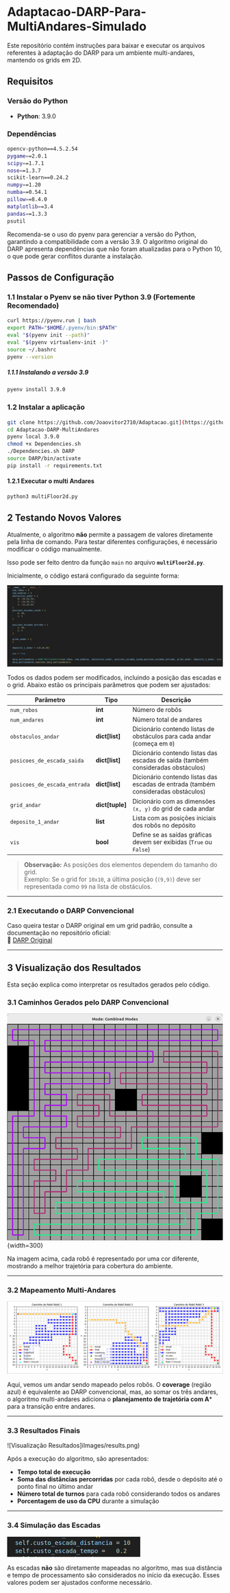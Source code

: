 # Adaptacao-DARP-Para-MultiAndares-Simulado

Este repositório contém instruções para baixar e executar os arquivos referentes à adaptação do DARP para um ambiente multi-andares, mantendo os grids em 2D.

## Requisitos

### Versão do Python
- **Python**: 3.9.0

### Dependências  
```bash
opencv-python==4.5.2.54
pygame==2.0.1
scipy==1.7.1
nose==1.3.7
scikit-learn==0.24.2 
numpy==1.20
numba==0.54.1
pillow==8.4.0
matplotlib==3.4
pandas==1.3.3 
psutil

```

Recomenda-se o uso do pyenv para gerenciar a versão do Python, garantindo a compatibilidade com a versão 3.9. O algoritmo original do DARP apresenta dependências
que não foram atualizadas para o Python 10, o que pode gerar conflitos durante a instalação.

## Passos de Configuração

### 1.1 Instalar o Pyenv se não tiver Python 3.9 (Fortemente Recomendado)

```bash
curl https://pyenv.run | bash
export PATH="$HOME/.pyenv/bin:$PATH"
eval "$(pyenv init --path)"
eval "$(pyenv virtualenv-init -)"
source ~/.bashrc
pyenv --version
```

##### 1.1.1 Instalando a versão 3.9
```bash
pyenv install 3.9.0
```

### 1.2 Instalar a aplicação
```bash
git clone https://github.com/Joaovitor2710/Adaptacao.git](https://github.com/Joaovitor2710/Adaptacao-DARP-MultiAndares.git
cd Adaptacao-DARP-MultiAndares
pyenv local 3.9.0
chmod +x Dependencies.sh
./Dependencies.sh DARP
source DARP/bin/activate
pip install -r requirements.txt
```

#### 1.2.1 Executar o multi Andares
```bash
python3 multiFloor2d.py
```

## 2 Testando Novos Valores

Atualmente, o algoritmo **não** permite a passagem de valores diretamente pela linha de comando. Para testar diferentes configurações, é necessário modificar o código manualmente.  

Isso pode ser feito dentro da função `main` no arquivo **`multiFloor2d.py`**.  

Inicialmente, o código estará configurado da seguinte forma:  

![Configuração Inicial](images/configs.png)  

Todos os dados podem ser modificados, incluindo a posição das escadas e o grid. Abaixo estão os principais parâmetros que podem ser ajustados:  

| Parâmetro                     | Tipo            | Descrição  |
|--------------------------------|----------------|------------|
| `num_robos`                   | **int**        | Número de robôs |
| `num_andares`                 | **int**        | Número total de andares |
| `obstaculos_andar`            | **dict[list]** | Dicionário contendo listas de obstáculos para cada andar (começa em `0`) |
| `posicoes_de_escada_saida`    | **dict[list]** | Dicionário contendo listas das escadas de saída (também consideradas obstáculos) |
| `posicoes_de_escada_entrada`  | **dict[list]** | Dicionário contendo listas das escadas de entrada (também consideradas obstáculos) |
| `grid_andar`                  | **dict[tuple]** | Dicionário com as dimensões `(x, y)` do grid de cada andar |
| `deposito_1_andar`            | **list**       | Lista com as posições iniciais dos robôs no depósito |
| `vis`                         | **bool**       | Define se as saídas gráficas devem ser exibidas (`True` ou `False`) |

> **Observação:** As posições dos elementos dependem do tamanho do grid.  
> Exemplo: Se o grid for `10x10`, a última posição (`(9,9)`) deve ser representada como `99` na lista de obstáculos.

---

### 2.1 Executando o DARP Convencional  

Caso queira testar o DARP original em um grid padrão, consulte a documentação no repositório oficial:  
🔗 [DARP Original](https://github.com/alice-st/DARP?tab=readme-ov-file)

---

## 3 Visualização dos Resultados  

Esta seção explica como interpretar os resultados gerados pelo código.  

### 3.1 Caminhos Gerados pelo DARP Convencional  

![Visualização DARP](images/DARP.png){width=300}
  

Na imagem acima, cada robô é representado por uma cor diferente, mostrando a melhor trajetória para cobertura do ambiente.  

---

### 3.2 Mapeamento Multi-Andares  

![Visualização MultiAndares](images/multi.png)  

Aqui, vemos um andar sendo mapeado pelos robôs. O **coverage** (região azul) é equivalente ao DARP convencional, mas, ao somar os três andares, o algoritmo multi-andares adiciona o **planejamento de trajetória com A*** para a transição entre andares.  

---

### 3.3 Resultados Finais  

![Visualização Resultados]iImages/results.png)  

Após a execução do algoritmo, são apresentados:  

- **Tempo total de execução**  
- **Soma das distâncias percorridas** por cada robô, desde o depósito até o ponto final no último andar  
- **Número total de turnos** para cada robô considerando todos os andares  
- **Porcentagem de uso da CPU** durante a simulação  

---

### 3.4 Simulação das Escadas  

![Visualização Escada](images/escada.png)  

As escadas **não** são diretamente mapeadas no algoritmo, mas sua distância e tempo de processamento são considerados no início da execução. Esses valores podem ser ajustados conforme necessário.  








